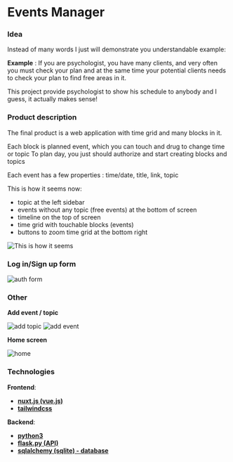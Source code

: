 # Events Manager

### Idea

Instead of many words I just will demonstrate you understandable example:

**Example** : If you are psychologist, you have many clients, and very often you must check your plan and at
the same time your potential clients needs to check your plan to find free areas in it.

This project provide psychologist to show his schedule to anybody and I guess, it actually makes sense!


### Product description

The final product is a web application with time grid and many blocks in it.

Each block is planned event, which you can touch and drug to change time or topic
To plan day, you just should authorize and start creating blocks and topics

Each event has a few properties : time/date, title, link, topic

This is how it seems now: 
 - topic at the left sidebar
 - events without any topic (free events) at the bottom of screen
 - timeline on the top of screen
 - time grid with touchable blocks (events)
 - buttons to zoom time grid at the bottom right

![This is how it seems](/assets/schedule.png)

### Log in/Sign up form

![auth form](/assets/auth.png)

### Other

**Add event / topic**

![add topic](/assets/1.png)
![add event](/assets/2.png)

**Home screen**

![home](/assets/home.png)

### Technologies

**Frontend**:
 - [**nuxt.js (vue.js)**](https://nuxtjs.org/)
 - [**tailwindcss**](https://tailwindcss.com/)

**Backend**:
 - [**python3**](https://www.python.org/)
 - [**flask.py (API)**](https://flask.palletsprojects.com/en/2.2.x/)
 - [**sqlalchemy (sqlite) - database**](https://www.sqlalchemy.org/)